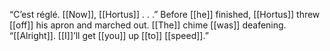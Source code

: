“C’est réglé. [[Now]], [[Hortus]] . . .” Before [[he]] finished, [[Hortus]] threw [[off]] his apron and marched out. [[The]] chime [[was]] deafening. “[[Alright]]. [[I]]’ll get [[you]] up [[to]] [[speed]].”